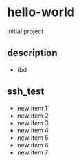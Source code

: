 # hello-world
initial project
## description
* tbd

## ssh_test
* new item 1
* new item 2
* new item 3
* new item 4
* new item 5
* new item 6
* new item 7
